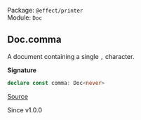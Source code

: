 Package: `@effect/printer`<br />
Module: `Doc`<br />

## Doc.comma

A document containing a single `,` character.

**Signature**

```ts
declare const comma: Doc<never>
```

[Source](https://github.com/Effect-TS/effect/tree/main/packages/printer/src/Doc.ts#L727)

Since v1.0.0